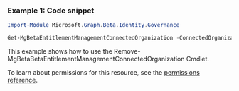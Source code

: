 ### Example 1: Code snippet

```powershellImport-Module Microsoft.Graph.Beta.Identity.Governance

Get-MgBetaEntitlementManagementConnectedOrganization -ConnectedOrganizationId $connectedOrganizationId
```
This example shows how to use the Remove-MgBetaBetaEntitlementManagementConnectedOrganization Cmdlet.
To learn about permissions for this resource, see the [permissions reference](/graph/permissions-reference).

